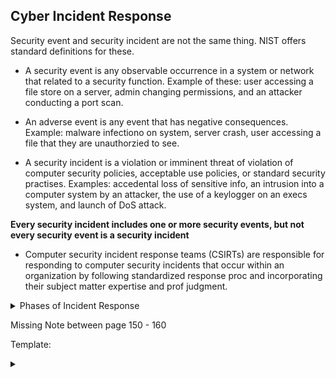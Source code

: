 ## Cyber Incident Response

Security event and security incident are not the same thing. NIST offers standard definitions for these.

- A security event is any observable occurrence in a system or network that related to a security function. Example of these: user accessing a file store on a server, admin changing permissions, and an attacker conducting a port scan.

- An adverse event is any event that has negative consequences. Example: malware infectiono on system, server crash, user accessing a file that they are unauthorzied to see. 

- A security incident is a violation or imminent threat of violation of computer security policies, acceptable use policies, or standard security practises. Examples: accedental loss of sensitive info, an intrusion into a computer system by an attacker, the use of a keylogger on an execs system, and launch of DoS attack.

**Every security incident includes one or more security events, but not every security event is a security incident**

- Computer security incident response teams (CSIRTs) are responsible for responding to computer security incidents that occur within an organization by following standardized response proc and incorporating their subject matter expertise and prof judgment. 

<details>
  <summary> Phases of Incident Response</summary>
    <br>
    Members of CSIRTs must respond calmly and consistently in the event of a security incident. 
  There needs to be a well thoughtout and refinded process that describes how to handle the security incident. 
  
  Simple incident response process by NIST:
  
[![incidentresponse.png](https://i.postimg.cc/zGn3pcWp/incidentresponse.png)](https://postimg.cc/TK3R3QtW)

There are loops that allow responders to return to prior phases as needed. For example the containment process often includes several loops back through the detection and analysis phase to identify if the incident has been successfuly resolved. 

##Preparation

Gather the hardware, software, and info req to conduct an incident investigation. NIST Recommendations:

- Digital forensic workstations 
- Backup devices
- Laptops for data collection, analysis, and reporting
- Spare server and networking equipment
- Blank removable drive
- portable printer
- Forensic and packet cap software
- Bootable USB media containing trusted copies of forensic tools
- Office supplies and evidence collection materials

Planning is not one and done, whenever the Org is not actively invloved in an incident response effort, it should be planning for the next incident. 

## Detection and Analysis

One of the trickiest to commit to a routine process. Even with tools, many incidents are only detected bc of the trained eye of an experienced analyst. 

NIST 800-61 describes 4 major categories of security event indicatiors:

- Alerts: IDS, SIEM, AV, file integrity, or other monitoring 

- Logs: from any system or app

- Publicly available info: about new vulns in the wild or in a controlled env 

- People: inside or outside org that report suspicious activity that may indicate a security incident is in progress.


When any of these sources suggest a security incident, you should shift into the initial validation mode to determine of the incident is taking place and needs further action of the incident reponse process. 

NIST recommendtations for improving incident analysis effectiveness:

- Profile networks and systems to measure the characteristics of expected activity. 
- Understand normal behaviour of users, systems, networks, and apps
- Create a logging policy that specifies the info that must be logged by systems, apps, and network devices and where it is store and retention. 
- Perform event correlation to combine info from multiple sources (SIEM)
- Sync clocks across servers, workstations, and network devices for correlation of logs. (NTP) 
- Maintain an org wide knowledge base that contains critical info about systems and apps.
- capture network traffic as soon as an incident is suspected
- Filter info to reduce clutter. May have predefined filters during the prep phase to assist with further analysis.
- Seek assistance from external resources. This can be from googling an error code to coordinating with other response teams


## Containment, Eradication, and Recovery

  First passive activities to uncover and analyze info about the incident. Then active measures contain the effects of the incident, eradicate it from the network, and recover normal operations. 
  High level overview:
  
  - 1: Select containment strategy appropriate to the incident circumstances.
  - 2: Implement containment strategy to limit damage caused by incident.
  - 3: Gather additional evidence, to support response effort and potental legal action.
  - 4: Identify attacker(s) and attacking system(s)
  - 5: Eradicate the effects of the incident and recover normal business operations. 
  
  
  
## Post Incident Activity 

 This is for lessons learned and review internal and external evidence meet retention requirements.
 
 ### Lessons learned 
 
 Review of the incident and response to find ways to improve proc and tools for next incident. Should be facilitated by someone who was not involved in the incident response and is seen by everyone involved as an objective outsider. This allows them to facilitate this while no one else feels they have a hidden agenda.
NIST recommends the following should be answered in the lessons learned: 

- What happned at what times?
- How well did staff and management perform in responding to the incident?
- Were procs followed? were they adequate?
- What info was needed sooner?
- Were any steps taken that might have inhibited the recovery?
- What would the staff and mgmt do differently the next time a similar incident occurs? 
- How could info sharing with other orgs have been improved?
- What corrective actions can prevent similar incidents in the future?
- What indicators should be watched for in the future to detect similar incidents?
- What additional tools or resources are needed to detect, analyze, and mitigate future incidents?

After answers need to be followed up and actioned. 

### Evidence Retention

Identify external and internal evidence. If the incident may result in civil litigation or criminal prosecution, the team should consult attorneys prior to disgarding any evidence. If not then follow any retention policies put in place by the Org. If there is none, then make one. Common for two years if there is none. 

At the conclusion of the post-incident phase, the CSIRT disbands and the incident-handling cycle returns to the prep, detect, and analyze phases.

**Note: U.S Federal Gov agencies must retain all incident handling records for at least 3 years. National Archives General Records Schedule 24, item 7.**
  </details>

Missing Note between page 150 - 160



Template:

<details>
  <summary></summary>
    <br>
 </details>
